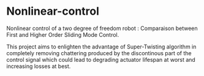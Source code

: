 # Nonlinear-control
Nonlinear control of a two degree of freedom robot : Comparaison between First and Higher Order Sliding Mode Control.


This project aims to enlighten the advantage of Super-Twisting algorithm in completely removing chattering produced by the discontinous part of the control signal which could lead to degrading actuator lifespan at worst and increasing losses at best.
